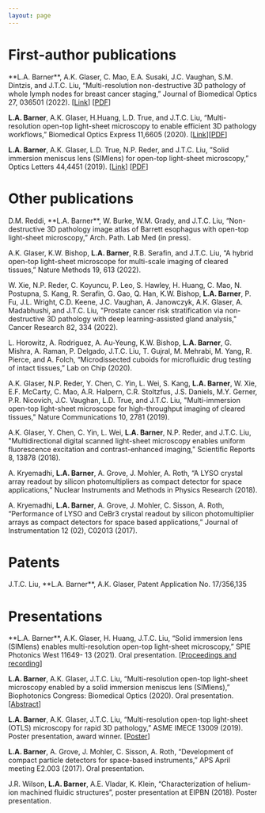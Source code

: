 ```yaml
---
layout: page
---
```

<h1>First-author publications</h1>
**L.A. Barner**, A.K. Glaser, C. Mao, E.A. Susaki, J.C. Vaughan, S.M. Dintzis, and J.T.C. Liu, “Multi-resolution non-destructive 3D pathology of whole lymph nodes for breast cancer staging,” Journal of Biomedical Optics 27, 036501 (2022). [<a href= "https://www.spiedigitallibrary.org/journals/journal-of-biomedical-optics/volume-27/issue-3/036501/Multiresolution-nondestructive-3D-pathology-of-whole-lymph-nodes-for-breast/10.1117/1.JBO.27.3.036501.full?SSO=1">Link</a>] [<a href= "https://s3.amazonaws.com/files.digication.com/M325934b984ffa54500356d1225d9a562?AWSAccessKeyId=AKIAJBQAXZEE3MAI6INA&Expires=1668461287&Signature=OltI5dSAJ2spbtZ0DeT%2F%2BGz6kkg%3D&response-content-disposition=inline%3B%20filename%3D%22036501_1.pdf%22">PDF</a>]

**L.A. Barner**, A.K. Glaser, H.Huang, L.D. True, and J.T.C. Liu, “Multi-resolution open-top light-sheet microscopy to enable efficient 3D pathology workflows,” Biomedical Optics Express 11,6605 (2020). [<a href="https://opg.optica.org/boe/fulltext.cfm?uri=boe-11-11-6605&id=441825">Link</a>][<a href= "https://opg.optica.org/boe/viewmedia.cfm?uri=boe-11-11-6605&seq=0">PDF</a>]

**L.A. Barner**, A.K. Glaser, L.D. True, N.P. Reder, and J.T.C. Liu, ”Solid immersion meniscus lens (SIMlens) for open-top light-sheet microscopy,” Optics Letters 44,4451 (2019). [<a href= "https://opg.optica.org/ol/fulltext.cfm?uri=ol-44-18-4451&id=417358">Link</a>] [<a href= "https://opg.optica.org/ol/viewmedia.cfm?uri=ol-44-18-4451&seq=0">PDF</a>]





<h1>Other publications</h1>
D.M. Reddi, **L.A. Barner**, W. Burke, W.M. Grady, and J.T.C. Liu, “Non-destructive 3D pathology image atlas of Barrett esophagus with open-top light-sheet microscopy,” Arch. Path. Lab Med (in press). 

A.K. Glaser, K.W. Bishop, **L.A. Barner**, R.B. Serafin, and J.T.C. Liu, “A hybrid open-top light-sheet microscope for multi-scale imaging of cleared tissues,” Nature Methods 19, 613 (2022). 

W. Xie, N.P. Reder, C. Koyuncu, P. Leo, S. Hawley, H. Huang, C. Mao, N. Postupna, S. Kang, R. Serafin, G. Gao, Q. Han, K.W. Bishop, **L.A. Barner**, P. Fu, J.L. Wright, C.D. Keene, J.C. Vaughan, A. Janowczyk, A.K. Glaser, A. Madabhushi, and J.T.C. Liu, "Prostate cancer risk stratification via non-destructive 3D pathology with deep learning-assisted gland analysis," Cancer Research 82, 334 (2022).

L. Horowitz, A. Rodriguez, A. Au-Yeung, K.W. Bishop, **L.A. Barner**, G. Mishra, A. Raman, P. Delgado, J.T.C. Liu, T. Gujral, M. Mehrabi, M. Yang, R. Pierce, and A. Folch, “Microdissected cuboids for microfluidic drug testing of intact tissues,” Lab on Chip (2020). 

A.K. Glaser, N.P. Reder, Y. Chen, C. Yin, L. Wei, S. Kang, **L.A. Barner**, W. Xie, E.F. McCarty, C. Mao, A.R. Halpern, C.R. Stoltzfus, J.S. Daniels, M.Y. Gerner, P.R. Nicovich, J.C. Vaughan, L.D. True, and J.T.C. Liu, "Multi-immersion open-top light-sheet microscope for high-throughput imaging of cleared tissues," Nature Communications 10, 2781 (2019). 

A.K. Glaser, Y. Chen, C. Yin, L. Wei, **L.A. Barner**, N.P. Reder, and J.T.C. Liu, "Multidirectional digital scanned light-sheet microscopy enables uniform fluorescence excitation and contrast-enhanced imaging," Scientific Reports 8, 13878 (2018).

A. Kryemadhi, **L.A. Barner**, A. Grove, J. Mohler, A. Roth, “A LYSO crystal array readout by silicon photomultipliers as compact detector for space applications,” Nuclear Instruments and Methods in Physics Research (2018). 

A. Kryemadhi, **L.A. Barner**, A. Grove, J. Mohler, C. Sisson, A. Roth, “Performance of LYSO and CeBr3 crystal readout by silicon photomultiplier arrays as compact detectors for space based applications,” Journal of Instrumentation 12 (02), C02013 (2017). 



<h1>Patents</h1>
J.T.C. Liu, **L.A. Barner**, A.K. Glaser, Patent Application No. 17/356,135



<h1>Presentations</h1>
**L.A. Barner**, A.K. Glaser, H. Huang, J.T.C. Liu, “Solid immersion lens (SIMlens) enables multi-resolution open-top light-sheet microscopy,” SPIE Photonics West 11649- 13 (2021). Oral presentation.
[<a href= "https://www.spiedigitallibrary.org/conference-proceedings-of-spie/11649/116490K/Solid-immersion-meniscus-lens-SIMlens-enables-multi-resolution-open-top/10.1117/12.2576560.full">Proceedings and recording</a>]

**L.A. Barner**, A.K. Glaser, J.T.C. Liu, “Multi-resolution open-top light-sheet microscopy enabled by a solid immersion meniscus lens (SIMlens),” Biophotonics Congress: Biomedical Optics (2020). Oral presentation. 
[<a href= "https://opg.optica.org/abstract.cfm?uri=Microscopy-2020-MM2A.3">Abstract</a>]

**L.A. Barner**, A.K. Glaser, J.T.C. Liu, “Multi-resolution open-top light-sheet (OTLS) microscopy for rapid 3D pathology,” ASME IMECE 13009 (2019). Poster presentation, award winner. [<a href= "https://lindseybarner.github.io/docs/Barner_poster_2019.pdf">Poster</a>]

**L.A. Barner**, A. Grove, J. Mohler, C. Sisson, A. Roth, “Development of compact particle detectors for space-based instruments,” APS April meeting E2.003 (2017). Oral presentation. 

J.R. Wilson, **L.A. Barner**, A.E. Vladar, K. Klein, “Characterization of helium-ion machined fluidic structures”, poster presentation at EIPBN (2018). Poster presentation. 
